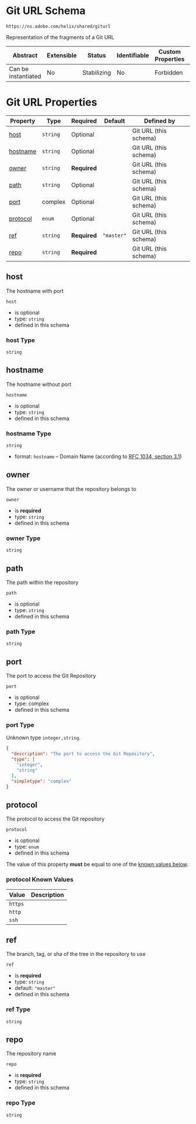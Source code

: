 
# Git URL Schema

```
https://ns.adobe.com/helix/shared/giturl
```

Representation of the fragments of a Git URL

| Abstract | Extensible | Status | Identifiable | Custom Properties | Additional Properties | Defined In |
|----------|------------|--------|--------------|-------------------|-----------------------|------------|
| Can be instantiated | No | Stabilizing | No | Forbidden | Forbidden | [giturl.schema.json](giturl.schema.json) |

# Git URL Properties

| Property | Type | Required | Default | Defined by |
|----------|------|----------|---------|------------|
| [host](#host) | `string` | Optional |  | Git URL (this schema) |
| [hostname](#hostname) | `string` | Optional |  | Git URL (this schema) |
| [owner](#owner) | `string` | **Required** |  | Git URL (this schema) |
| [path](#path) | `string` | Optional |  | Git URL (this schema) |
| [port](#port) | complex | Optional |  | Git URL (this schema) |
| [protocol](#protocol) | `enum` | Optional |  | Git URL (this schema) |
| [ref](#ref) | `string` | **Required** | `"master"` | Git URL (this schema) |
| [repo](#repo) | `string` | **Required** |  | Git URL (this schema) |

## host

The hostname with port

`host`

* is optional
* type: `string`
* defined in this schema

### host Type


`string`







## hostname

The hostname without port

`hostname`

* is optional
* type: `string`
* defined in this schema

### hostname Type


`string`

* format: `hostname` – Domain Name (according to [RFC 1034, section 3.1](https://tools.ietf.org/html/rfc1034))






## owner

The owner or username that the repository belongs to

`owner`

* is **required**
* type: `string`
* defined in this schema

### owner Type


`string`







## path

The path within the repository

`path`

* is optional
* type: `string`
* defined in this schema

### path Type


`string`







## port

The port to access the Git Repository

`port`

* is optional
* type: complex
* defined in this schema

### port Type

Unknown type `integer,string`.

```json
{
  "description": "The port to access the Git Repository",
  "type": [
    "integer",
    "string"
  ],
  "simpletype": "complex"
}
```





## protocol

The protocol to access the Git repository

`protocol`

* is optional
* type: `enum`
* defined in this schema

The value of this property **must** be equal to one of the [known values below](#protocol-known-values).

### protocol Known Values
| Value | Description |
|-------|-------------|
| `https` |  |
| `http` |  |
| `ssh` |  |




## ref

The branch, tag, or sha of the tree in the repository to use

`ref`

* is **required**
* type: `string`
* default: `"master"`
* defined in this schema

### ref Type


`string`







## repo

The repository name

`repo`

* is **required**
* type: `string`
* defined in this schema

### repo Type


`string`






